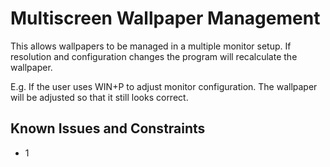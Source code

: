 # Multiscreen Wallpaper Management
This allows wallpapers to be managed in a multiple monitor setup. If resolution and configuration changes the program will recalculate the wallpaper.

E.g. If the user uses WIN+P to adjust monitor configuration. The wallpaper will be adjusted so that it still looks correct.

## Known Issues and Constraints
* 1
